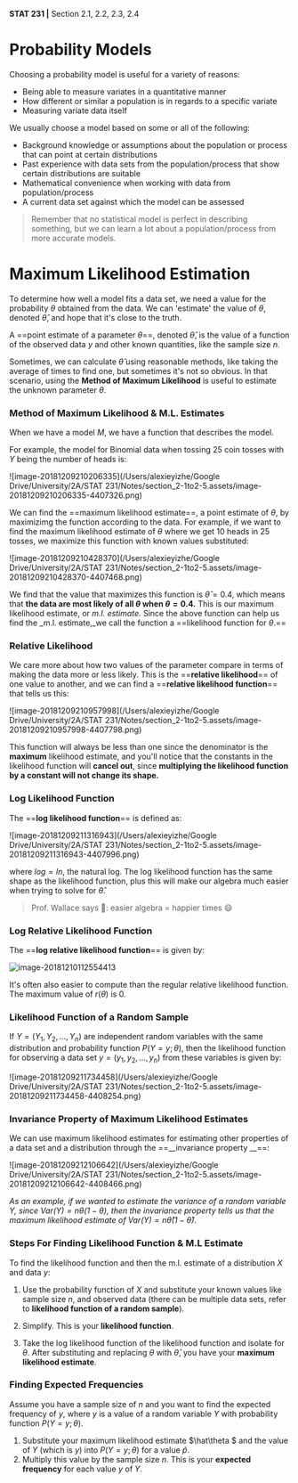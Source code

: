 __STAT 231 |__ Section 2.1, 2.2, 2.3, 2.4

# Probability Models

Choosing a probability model is useful for a variety of reasons:

- Being able to measure variates in a quantitative manner
- How different or similar a population is in regards to a specific variate
- Measuring variate data itself

We usually choose a model based on some or all of the following:

- Background knowledge or assumptions about the population or process that can point at certain distributions
- Past experience with data sets from the population/process that show certain distributions are suitable
- Mathematical convenience when working with data from population/process
- A current data set against which the model can be assessed

> Remember that no statistical model is perfect in describing something, but we can learn a lot about a population/process from more accurate models.

# Maximum Likelihood Estimation

To determine how well a model fits a data set, we need a value for the probability $\theta$ obtained from the data. We can 'estimate' the value of $\theta$, denoted $\hat{\theta}$, and hope that it's close to the truth. 

 A ==point estimate of a parameter $\theta$==, denoted $\hat\theta$, is the value of a function of the observed data $y$ and other known quantities, like the sample size $n$. 

Sometimes, we can calculate $\hat{\theta}$ using reasonable methods, like taking the average of times to find one, but sometimes it's not so obvious. In that scenario, using the **Method of Maximum Likelihood** is useful to estimate the unknown parameter $\theta$. 

### Method of Maximum Likelihood & M.L. Estimates

When we have a model $M$, we have a function that describes the model. 

For example, the model for Binomial data when tossing 25 coin tosses with $Y$ being the number of heads is:

![image-20181209210206335](/Users/alexieyizhe/Google Drive/University/2A/STAT 231/Notes/section_2-1to2-5.assets/image-20181209210206335-4407326.png)

We can find the ==maximum likelihood estimate==, a point estimate of $\theta$, by maximizimg the function according to the data. For example, if we want to find the maximum likelihood estimate of $\theta$ where we get 10 heads in 25 tosses, we maximize this function with known values substituted:

![image-20181209210428370](/Users/alexieyizhe/Google Drive/University/2A/STAT 231/Notes/section_2-1to2-5.assets/image-20181209210428370-4407468.png)

We find that the value that maximizes this function is $\hat\theta = 0.4$, which means that **the data are most likely of all $\theta$ when $\theta = 0.4$.**  This is our maximum likelihood estimate, or _m.l. estimate._ Since the above function can help us find the _m.l. estimate,_we call the function a ==likelihood function for $\theta$.==

### Relative Likelihood

We care more about how two values of the parameter compare in terms of making the data more or less likely. This is the ==__relative likelihood__== of one value to another, and we can find a ==__relative likelihood function__== that tells us this:

![image-20181209210957998](/Users/alexieyizhe/Google Drive/University/2A/STAT 231/Notes/section_2-1to2-5.assets/image-20181209210957998-4407798.png)

This function will always be less than one since the denominator is the **maximum** likelihood estimate, and you'll notice that the constants in the likelihood function will **cancel out**, since **multiplying the likelihood function by a constant will not change its shape.**

### Log Likelihood Function

The ==__log likelihood function__== is defined as:

![image-20181209211316943](/Users/alexieyizhe/Google Drive/University/2A/STAT 231/Notes/section_2-1to2-5.assets/image-20181209211316943-4407996.png)

where $log = ln$, the natural log. The log likelihood function has the same shape as the likelihood function, plus this will make our algebra much easier when trying to solve for $\hat\theta$.

> Prof. Wallace says :speech_balloon:: easier algebra = happier times :smile:

### Log Relative Likelihood Function

The ==__log relative likelihood function__== is given by:

![image-20181210112554413](/Users/alexieyizhe/Google%20Drive/University/2A/STAT%20231/Notes/section_4-3.assets/image-20181210112554413-4459154.png)

It's often also easier to compute than the regular relative likelihood function. The maximum value of $r(\theta)$ is $0$.

### Likelihood Function of a Random Sample

If $Y = (Y_1, Y_2, ..., Y_n)$ are independent random variables with the same distribution and probability function $P(Y = y; \theta)$, then the likelihood function for observing a data set $y = (y_1, y_2, ..., y_n)$ from these variables is given by:

![image-20181209211734458](/Users/alexieyizhe/Google Drive/University/2A/STAT 231/Notes/section_2-1to2-5.assets/image-20181209211734458-4408254.png)

### Invariance Property of Maximum Likelihood Estimates

We can use maximum likelihood estimates for estimating other properties of a data set and a distribution through the ==__invariance property __==:

![image-20181209212106642](/Users/alexieyizhe/Google Drive/University/2A/STAT 231/Notes/section_2-1to2-5.assets/image-20181209212106642-4408466.png)

_As an example, if we wanted to estimate the variance of a random variable $Y$, since $Var(Y) = n\theta (1 - \theta)$, then the invariance property tells us that the maximum likelihood estimate of $Var(Y) = n \hat\theta (1 - \hat\theta)$._ 

### Steps For Finding Likelihood Function & M.L Estimate

To find the likelihood function and then the m.l. estimate of a distribution $X$ and data $y$:

1. Use the probability function of $X$ and substitute your known values like sample size $n$, and observed data (there can be multiple data sets, refer to __likelihood function of a random sample__).

2. Simplify. This is your __likelihood function__.

3. Take the log likelihood function of the likelihood function and isolate for $\theta$. After substituting and replacing $\theta$ with $\hat\theta$, you have your __maximum likelihood estimate__.

    

### Finding Expected Frequencies 

Assume you have a sample size of $n$ and you want to find the expected frequency of $y$, where $y$ is a value of a random variable $Y$ with probability function $P(Y = y; \theta)$. 

1. Substitute your maximum likelihood estimate $\hat\theta $ and the value of $Y$ (which is $y$) into $P(Y = y; \theta)$ for a value $\hat p$. 
2. Multiply this value by the sample size $n$. This is your **expected frequency** for each value $y$ of $Y$.